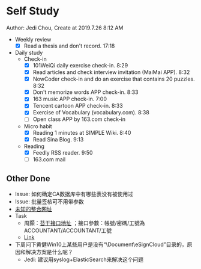 # Self Study

Author: Jedi Chou, Create at 2019.7.26 8:12 AM

* Weekly review
  -[x] Read a thesis and don't record. 17:18

* Daily study
  * Check-in
    -[x] 101WeiQi daily exercise check-in. 8:29
    -[x] Read articles and check interview invitation (MaiMai APP). 8:32
    -[x] NowCoder check-in and do an exercise that contains 20 puzzles. 8:32
    -[x] Don't memorize words APP check-in. 8:33
    -[x] 163 music APP check-in. 7:00
    -[x] Tencent cartoon APP check-in. 8:33
    -[x] Exercise of Vocabulary (vocabulary.com). 8:38
    -[ ] Open class APP by 163.com check-in

  * Micro habit
    -[x] Reading 1 minutes at SIMPLE Wiki. 8:40
    -[x] Read Sina Blog. 9:13

  * Reading
    -[x] Feedly RSS reader. 9:50
    -[ ] 163.com mail

## Other Done

* Issue: 如何确定CA数据库中有哪些表没有被使用过
* Issue: 批量签核可不用带参数
* [未知的整合网址](eisp.idpbg.efoxconn.com)
* Task
  * 周顥：[苔干接口地址](http://10.39.7.37:8000/Info/AccreditInfo.asmx) ；接口參數：帳號/密碼/工號為  ACCOUNTANT/ACCOUNTANT/工號
  * [Link](http://10.130.14.103/AccountIngCtrl/AccountIngCtrl.asmx?op=QueryEmp4Un)
* 下周问下黄健Win10上某些用户是没有“\Document\eSignCloud”目录的，原因和解决方案是什么呢？
  * Jedi: 建议用syslog+ElasticSearch来解决这个问题
